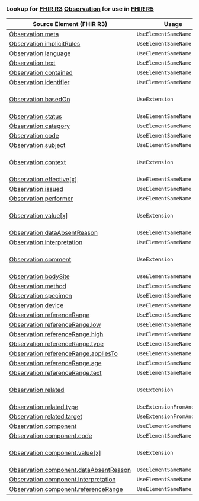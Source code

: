 ### Lookup for [FHIR R3](https://hl7.org/fhir/STU3/) [Observation](https://hl7.org/fhir/STU3/Observation.html) for use in [FHIR R5](https://hl7.org/fhir/R5/)

| Source Element (FHIR R3) | Usage | Target |
| -------------- | ----- | ------ |
| [Observation.meta](https://hl7.org/fhir/STU3/Observation.html#resource) | `UseElementSameName` | [Observation.meta](https://hl7.org/fhir/R5/Observation.html#resource) |
| [Observation.implicitRules](https://hl7.org/fhir/STU3/Observation.html#resource) | `UseElementSameName` | [Observation.implicitRules](https://hl7.org/fhir/R5/Observation.html#resource) |
| [Observation.language](https://hl7.org/fhir/STU3/Observation.html#resource) | `UseElementSameName` | [Observation.language](https://hl7.org/fhir/R5/Observation.html#resource) |
| [Observation.text](https://hl7.org/fhir/STU3/Observation.html#resource) | `UseElementSameName` | [Observation.text](https://hl7.org/fhir/R5/Observation.html#resource) |
| [Observation.contained](https://hl7.org/fhir/STU3/Observation.html#resource) | `UseElementSameName` | [Observation.contained](https://hl7.org/fhir/R5/Observation.html#resource) |
| [Observation.identifier](https://hl7.org/fhir/STU3/Observation.html#resource) | `UseElementSameName` | [Observation.identifier](https://hl7.org/fhir/R5/Observation.html#resource) |
| [Observation.basedOn](https://hl7.org/fhir/STU3/Observation.html#resource) | `UseExtension` | [http://hl7.org/fhir/3.0/StructureDefinition/extension-Observation.basedOn](StructureDefinition-ext-R3-Observation.basedOn.html) |
| [Observation.status](https://hl7.org/fhir/STU3/Observation.html#resource) | `UseElementSameName` | [Observation.status](https://hl7.org/fhir/R5/Observation.html#resource) |
| [Observation.category](https://hl7.org/fhir/STU3/Observation.html#resource) | `UseElementSameName` | [Observation.category](https://hl7.org/fhir/R5/Observation.html#resource) |
| [Observation.code](https://hl7.org/fhir/STU3/Observation.html#resource) | `UseElementSameName` | [Observation.code](https://hl7.org/fhir/R5/Observation.html#resource) |
| [Observation.subject](https://hl7.org/fhir/STU3/Observation.html#resource) | `UseElementSameName` | [Observation.subject](https://hl7.org/fhir/R5/Observation.html#resource) |
| [Observation.context](https://hl7.org/fhir/STU3/Observation.html#resource) | `UseExtension` | [http://hl7.org/fhir/3.0/StructureDefinition/extension-Observation.context](StructureDefinition-ext-R3-Observation.context.html) |
| [Observation.effective[x]](https://hl7.org/fhir/STU3/Observation.html#resource) | `UseElementSameName` | [Observation.effective[x]](https://hl7.org/fhir/R5/Observation.html#resource) |
| [Observation.issued](https://hl7.org/fhir/STU3/Observation.html#resource) | `UseElementSameName` | [Observation.issued](https://hl7.org/fhir/R5/Observation.html#resource) |
| [Observation.performer](https://hl7.org/fhir/STU3/Observation.html#resource) | `UseElementSameName` | [Observation.performer](https://hl7.org/fhir/R5/Observation.html#resource) |
| [Observation.value[x]](https://hl7.org/fhir/STU3/Observation.html#resource) | `UseExtension` | [http://hl7.org/fhir/3.0/StructureDefinition/extension-Observation.value](StructureDefinition-ext-R3-Observation.value.html) |
| [Observation.dataAbsentReason](https://hl7.org/fhir/STU3/Observation.html#resource) | `UseElementSameName` | [Observation.dataAbsentReason](https://hl7.org/fhir/R5/Observation.html#resource) |
| [Observation.interpretation](https://hl7.org/fhir/STU3/Observation.html#resource) | `UseElementSameName` | [Observation.interpretation](https://hl7.org/fhir/R5/Observation.html#resource) |
| [Observation.comment](https://hl7.org/fhir/STU3/Observation.html#resource) | `UseExtension` | [http://hl7.org/fhir/3.0/StructureDefinition/extension-Observation.comment](StructureDefinition-ext-R3-Observation.comment.html) |
| [Observation.bodySite](https://hl7.org/fhir/STU3/Observation.html#resource) | `UseElementSameName` | [Observation.bodySite](https://hl7.org/fhir/R5/Observation.html#resource) |
| [Observation.method](https://hl7.org/fhir/STU3/Observation.html#resource) | `UseElementSameName` | [Observation.method](https://hl7.org/fhir/R5/Observation.html#resource) |
| [Observation.specimen](https://hl7.org/fhir/STU3/Observation.html#resource) | `UseElementSameName` | [Observation.specimen](https://hl7.org/fhir/R5/Observation.html#resource) |
| [Observation.device](https://hl7.org/fhir/STU3/Observation.html#resource) | `UseElementSameName` | [Observation.device](https://hl7.org/fhir/R5/Observation.html#resource) |
| [Observation.referenceRange](https://hl7.org/fhir/STU3/Observation.html#resource) | `UseElementSameName` | [Observation.referenceRange](https://hl7.org/fhir/R5/Observation.html#resource) |
| [Observation.referenceRange.low](https://hl7.org/fhir/STU3/Observation.html#resource) | `UseElementSameName` | [Observation.referenceRange.low](https://hl7.org/fhir/R5/Observation.html#resource) |
| [Observation.referenceRange.high](https://hl7.org/fhir/STU3/Observation.html#resource) | `UseElementSameName` | [Observation.referenceRange.high](https://hl7.org/fhir/R5/Observation.html#resource) |
| [Observation.referenceRange.type](https://hl7.org/fhir/STU3/Observation.html#resource) | `UseElementSameName` | [Observation.referenceRange.type](https://hl7.org/fhir/R5/Observation.html#resource) |
| [Observation.referenceRange.appliesTo](https://hl7.org/fhir/STU3/Observation.html#resource) | `UseElementSameName` | [Observation.referenceRange.appliesTo](https://hl7.org/fhir/R5/Observation.html#resource) |
| [Observation.referenceRange.age](https://hl7.org/fhir/STU3/Observation.html#resource) | `UseElementSameName` | [Observation.referenceRange.age](https://hl7.org/fhir/R5/Observation.html#resource) |
| [Observation.referenceRange.text](https://hl7.org/fhir/STU3/Observation.html#resource) | `UseElementSameName` | [Observation.referenceRange.text](https://hl7.org/fhir/R5/Observation.html#resource) |
| [Observation.related](https://hl7.org/fhir/STU3/Observation.html#resource) | `UseExtension` | [http://hl7.org/fhir/3.0/StructureDefinition/extension-Observation.related](StructureDefinition-ext-R3-Observation.related.html) |
| [Observation.related.type](https://hl7.org/fhir/STU3/Observation.html#resource) | `UseExtensionFromAncestor` | - |
| [Observation.related.target](https://hl7.org/fhir/STU3/Observation.html#resource) | `UseExtensionFromAncestor` | - |
| [Observation.component](https://hl7.org/fhir/STU3/Observation.html#resource) | `UseElementSameName` | [Observation.component](https://hl7.org/fhir/R5/Observation.html#resource) |
| [Observation.component.code](https://hl7.org/fhir/STU3/Observation.html#resource) | `UseElementSameName` | [Observation.component.code](https://hl7.org/fhir/R5/Observation.html#resource) |
| [Observation.component.value[x]](https://hl7.org/fhir/STU3/Observation.html#resource) | `UseExtension` | [http://hl7.org/fhir/3.0/StructureDefinition/extension-Observation.component.value](StructureDefinition-ext-R3-Observation.co.value.html) |
| [Observation.component.dataAbsentReason](https://hl7.org/fhir/STU3/Observation.html#resource) | `UseElementSameName` | [Observation.component.dataAbsentReason](https://hl7.org/fhir/R5/Observation.html#resource) |
| [Observation.component.interpretation](https://hl7.org/fhir/STU3/Observation.html#resource) | `UseElementSameName` | [Observation.component.interpretation](https://hl7.org/fhir/R5/Observation.html#resource) |
| [Observation.component.referenceRange](https://hl7.org/fhir/STU3/Observation.html#resource) | `UseElementSameName` | [Observation.component.referenceRange](https://hl7.org/fhir/R5/Observation.html#resource) |
